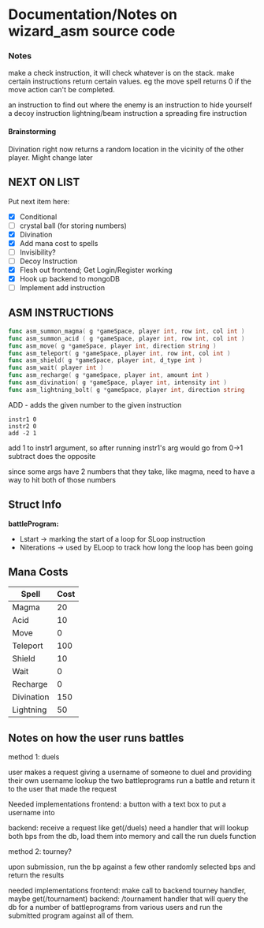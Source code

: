 # Documentation/Notes on wizard_asm source code

### Notes

make a check instruction, it will check whatever is on the stack. make certain instructions return certain values. eg the move spell returns 0 if the move action can't be completed.

an instruction to find out where the enemy is
an instruction to hide yourself
a decoy instruction 
lightning/beam instruction
a spreading fire instruction


#### Brainstorming

Divination right now returns a random location in the vicinity of the other player. Might change later

## NEXT ON LIST

Put next item here:
- [x] Conditional
- [ ] crystal ball (for storing numbers)
- [x] Divination
- [x] Add mana cost to spells 
- [ ] Invisibility?
- [ ] Decoy Instruction
- [x] Flesh out frontend; Get Login/Register working
- [x] Hook up backend to mongoDB
- [ ] Implement add instruction

## ASM INSTRUCTIONS

```go
func asm_summon_magma( g *gameSpace, player int, row int, col int ) 
func asm_summon_acid ( g *gameSpace, player int, row int, col int ) 
func asm_move( g *gameSpace, player int, direction string ) 
func asm_teleport( g *gameSpace, player int, row int, col int ) 
func asm_shield( g *gameSpace, player int, d_type int ) 
func asm_wait( player int ) 
func asm_recharge( g *gameSpace, player int, amount int ) 
func asm_divination( g *gameSpace, player int, intensity int ) 
func asm_lightning_bolt( g *gameSpace, player int, direction string
```

ADD - adds the given number to the given instruction
```
instr1 0
instr2 0
add -2 1
```
add 1 to instr1 argument, so after running instr1's arg would go from 0->1
subtract does the opposite

since some args have 2 numbers that they take, like magma, need to have a way to hit both of those numbers



## Struct Info


__battleProgram:__
* Lstart -> marking the start of a loop for SLoop instruction
* Niterations -> used by ELoop to track how long the loop has been going


## Mana Costs

| Spell | Cost |
| - | - |
| Magma | 20   |
| Acid   | 10   |
| Move  |  0  |
| Teleport   | 100  |
| Shield   | 10   |
| Wait   |  0  |
| Recharge | 0 | 
| Divination | 150
| Lightning | 50



## Notes on how the user runs battles


method 1: duels

user makes a request giving a username of someone to duel and providing their own username
lookup the two battleprograms run a battle and return it to the user that made the request

Needed implementations
frontend: a button with a text box to put a username into

backend: receive a request like get(/duels)
need a handler that will lookup both bps from the db, load them into memory and call the run duels function



method 2: tourney?

upon submission, run the bp against a few other randomly selected bps and return the results

needed implementations
frontend: make call to backend tourney handler, maybe get(/tournament)
backend: /tournament handler that will query the db for a number of battleprograms from various users and run the submitted program against all of them.
